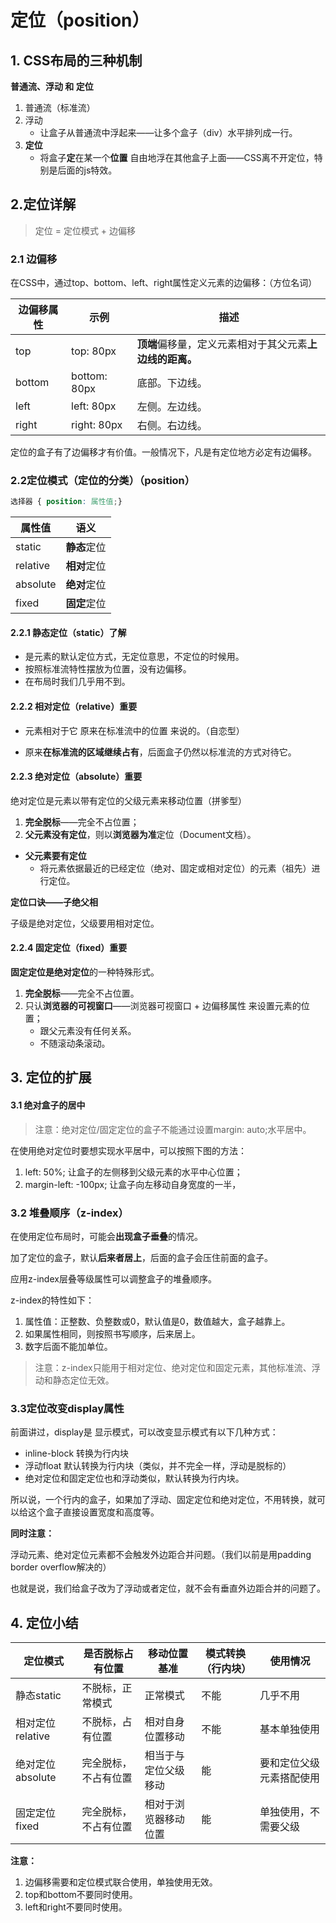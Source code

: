 # 定位（position）

## 1. CSS布局的三种机制

**普通流、浮动 和 定位**

1. 普通流（标准流）
2. 浮动
   - 让盒子从普通流中浮起来——让多个盒子（div）水平排列成一行。
3. **定位**
   - 将盒子**定**在某一个**位置** 自由地浮在其他盒子上面——CSS离不开定位，特别是后面的js特效。

## 2.定位详解

> 定位 = 定位模式 + 边偏移

### 2.1 边偏移

在CSS中，通过top、bottom、left、right属性定义元素的边偏移：（方位名词）

| 边偏移属性 | 示例         | 描述                                                     |
| ---------- | ------------ | -------------------------------------------------------- |
| top        | top: 80px    | **顶端**偏移量，定义元素相对于其父元素**上边线的距离。** |
| bottom     | bottom: 80px | 底部。下边线。                                           |
| left       | left: 80px   | 左侧。左边线。                                           |
| right      | right: 80px  | 右侧。右边线。                                           |

定位的盒子有了边偏移才有价值。一般情况下，凡是有定位地方必定有边偏移。

### 2.2定位模式（定位的分类）（position）

```css
选择器 { position: 属性值;}
```

| 属性值   | 语义         |
| -------- | ------------ |
| static   | **静态**定位 |
| relative | **相对**定位 |
| absolute | **绝对**定位 |
| fixed    | **固定**定位 |

#### 2.2.1 静态定位（static）了解

- 是元素的默认定位方式，无定位意思，不定位的时候用。
- 按照标准流特性摆放为位置，没有边偏移。
- 在布局时我们几乎用不到。

#### 2.2.2 相对定位（relative）重要

- 元素相对于它 原来在标准流中的位置 来说的。（自恋型）

- 原来**在标准流的区域继续占有**，后面盒子仍然以标准流的方式对待它。

#### 2.2.3 绝对定位（absolute）重要

绝对定位是元素以带有定位的父级元素来移动位置（拼爹型）

1. **完全脱标**——完全不占位置；
2. **父元素没有定位**，则以**浏览器为准**定位（Document文档）。

- **父元素要有定位**
  - 将元素依据最近的已经定位（绝对、固定或相对定位）的元素（祖先）进行定位。

**定位口诀——子绝父相**

子级是绝对定位，父级要用相对定位。

#### 2.2.4 固定定位（fixed）重要

**固定定位是绝对定位**的一种特殊形式。

1. **完全脱标**——完全不占位置。
2. 只认**浏览器的可视窗口**——浏览器可视窗口 + 边偏移属性 来设置元素的位置；
   - 跟父元素没有任何关系。
   - 不随滚动条滚动。

## 3. 定位的扩展

#### 3.1 绝对盒子的居中

> 注意：绝对定位/固定定位的盒子不能通过设置margin: auto;水平居中。

在使用绝对定位时要想实现水平居中，可以按照下图的方法：

1. left: 50%; 让盒子的左侧移到父级元素的水平中心位置；
2. margin-left: -100px; 让盒子向左移动自身宽度的一半，

### 3.2 堆叠顺序（z-index）

在使用定位布局时，可能会**出现盒子垂叠**的情况。

加了定位的盒子，默认**后来者居上**，后面的盒子会压住前面的盒子。

应用z-index层叠等级属性可以调整盒子的堆叠顺序。

z-index的特性如下：

1. 属性值：正整数、负整数或0，默认值是0，数值越大，盒子越靠上。
2. 如果属性相同，则按照书写顺序，后来居上。
3. 数字后面不能加单位。

> 注意：z-index只能用于相对定位、绝对定位和固定元素，其他标准流、浮动和静态定位无效。

### 3.3定位改变display属性

前面讲过，display是 显示模式，可以改变显示模式有以下几种方式：

- inline-block 转换为行内块
- 浮动float 默认转换为行内块（类似，并不完全一样，浮动是脱标的）
- 绝对定位和固定定位也和浮动类似，默认转换为行内块。

所以说，一个行内的盒子，如果加了浮动、固定定位和绝对定位，不用转换，就可以给这个盒子直接设置宽度和高度等。

**同时注意：**

浮动元素、绝对定位元素都不会触发外边距合并问题。（我们以前是用padding border overflow解决的）

也就是说，我们给盒子改为了浮动或者定位，就不会有垂直外边距合并的问题了。

## 4. 定位小结

| 定位模式         | 是否脱标占有位置     | 移动位置基准         | 模式转换（行内块） | 使用情况                 |
| ---------------- | -------------------- | -------------------- | ------------------ | ------------------------ |
| 静态static       | 不脱标，正常模式     | 正常模式             | 不能               | 几乎不用                 |
| 相对定位relative | 不脱标，占有位置     | 相对自身位置移动     | 不能               | 基本单独使用             |
| 绝对定位absolute | 完全脱标，不占有位置 | 相当于与定位父级移动 | 能                 | 要和定位父级元素搭配使用 |
| 固定定位fixed    | 完全脱标，不占有位置 | 相对于浏览器移动位置 | 能                 | 单独使用，不需要父级     |

**注意：**

1. 边偏移需要和定位模式联合使用，单独使用无效。
2. top和bottom不要同时使用。
3. left和right不要同时使用。